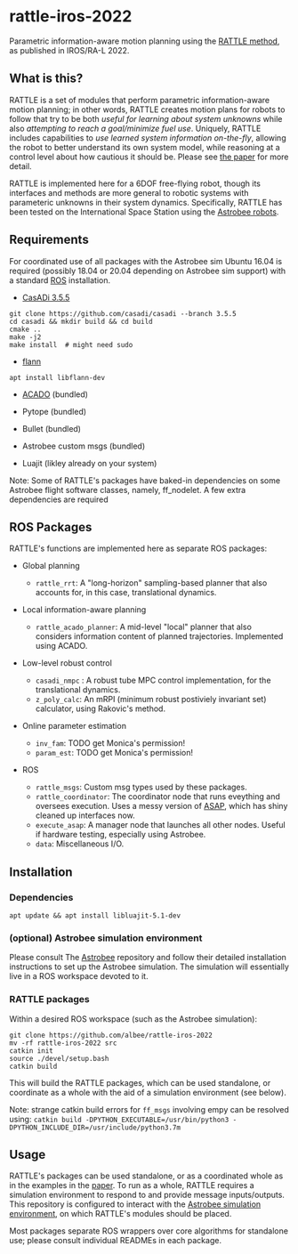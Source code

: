 # rattle-iros-2022
Parametric information-aware motion planning using the [RATTLE method](https://ieeexplore.ieee.org/document/9851849), as published in IROS/RA-L 2022.

## What is this?
RATTLE is a set of modules that perform parametric information-aware motion planning; in other words, RATTLE creates motion plans for robots to follow that try to be both *useful for learning about system unknowns* while also *attempting to reach a goal/minimize fuel use*. Uniquely, RATTLE includes capabilities to *use learned system information on-the-fly*, allowing the robot to better understand its own system model, while reasoning at a control level about how cautious it should be. Please see [the paper](https://ieeexplore.ieee.org/document/9851849) for more detail.

RATTLE is implemented here for a 6DOF free-flying robot, though its interfaces and methods are more general to robotic systems with parameteric unknowns in their system dynamics. Specifically, RATTLE has been tested on the International Space Station using the [Astrobee robots](https://github.com/nasa/astrobee).

## Requirements
For coordinated use of all packages with the Astrobee sim Ubuntu 16.04 is required (possibly 18.04 or 20.04 depending on Astrobee sim support) with a standard
[ROS](http://wiki.ros.org/ROS/Installation) installation. 

- [CasADi 3.5.5](https://github.com/casadi/casadi/releases/tag/3.5.5)
```
git clone https://github.com/casadi/casadi --branch 3.5.5
cd casadi && mkdir build && cd build
cmake ..
make -j2
make install  # might need sudo
```

- [flann](https://github.com/flann-lib/flann)
```
apt install libflann-dev
```

- [ACADO](https://acado.github.io/) (bundled)

- Pytope (bundled)

- Bullet (bundled)

- Astrobee custom msgs (bundled)

- Luajit (likley already on your system)

Note: Some of RATTLE's packages have baked-in dependencies on some Astrobee flight software classes, namely, ff_nodelet. A few extra dependencies are required 
## ROS Packages
RATTLE's functions are implemented here as separate ROS packages:

- Global planning
    - `rattle_rrt`: A "long-horizon" sampling-based planner that also accounts for, in this case, translational dynamics.

- Local information-aware planning
    - `rattle_acado_planner`: A mid-level "local" planner that also considers information content of planned trajectories. Implemented using ACADO.

- Low-level robust control
    - `casadi_nmpc` : A robust tube MPC control implementation, for the translational dynamics.
    - `z_poly_calc`: An mRPI (minimum robust postiviely invariant set) calculator, using Rakovic's method.

- Online parameter estimation
    - `inv_fam`: TODO get Monica's permission!
    - `param_est`: TODO get Monica's permission!

- ROS
    - `rattle_msgs`: Custom msg types used by these packages.
    - `rattle_coordinator`: The coordinator node that runs eveything and oversees execution. Uses a messy version of [ASAP](https://github.com/albee/ASAP), which has shiny cleaned up interfaces now.
    - `execute_asap`: A manager node that launches all other nodes. Useful if hardware testing, especially using Astrobee.
    - `data`: Miscellaneous I/O.

## Installation

### Dependencies
```
apt update && apt install libluajit-5.1-dev
```

### (optional) Astrobee simulation environment
Please consult The [Astrobee](https://github.com/nasa/astrobee) repository and follow their detailed installation instructions to set up the Astrobee simulation.
The simulation will essentially live in a ROS workspace devoted to it.

### RATTLE packages
Within a desired ROS workspace (such as the Astrobee simulation):

```
git clone https://github.com/albee/rattle-iros-2022
mv -rf rattle-iros-2022 src
catkin init
source ./devel/setup.bash
catkin build
```

This will build the RATTLE packages, which can be used standalone, or coordinate as a whole with the aid of a simulation environment (see below).

Note: strange catkin build errors for `ff_msgs` involving empy can be resolved using:
`catkin build -DPYTHON_EXECUTABLE=/usr/bin/python3 -DPYTHON_INCLUDE_DIR=/usr/include/python3.7m`



## Usage
RATTLE's packages can be used standalone, or as a coordinated whole as in the examples in the [paper](https://ieeexplore.ieee.org/document/9851849).
To run as a whole, RATTLE requires a simulation environment to respond to and provide message inputs/outputs. This repository is configured to interact with
the [Astrobee simulation environment](https://github.com/nasa/astrobee), on which RATTLE's modules should be placed.

Most packages separate ROS wrappers over core algorithms for standalone use; please consult individual READMEs in each package.